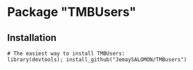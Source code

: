 Package "TMBUsers"
=========================


## Installation

```{r, eval = FALSE}
# The easiest way to install TMBUsers:
library(devtools); install_github("JemaySALOMON/TMBusers")
```

